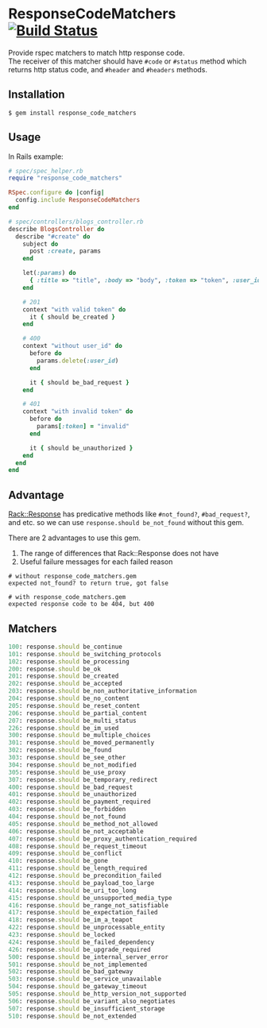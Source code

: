 # ResponseCodeMatchers [![Build Status](https://travis-ci.org/r7kamura/response_code_matchers.svg?branch=master)](https://travis-ci.org/r7kamura/response_code_matchers)
Provide rspec matchers to match http response code.  
The receiver of this matcher should have `#code` or `#status` method which returns http status code,
 and `#header` and `#headers` methods.

## Installation
```
$ gem install response_code_matchers
```

## Usage
In Rails example:

```ruby
# spec/spec_helper.rb
require "response_code_matchers"

RSpec.configure do |config|
  config.include ResponseCodeMatchers
end
```

```ruby
# spec/controllers/blogs_controller.rb
describe BlogsController do
  describe "#create" do
    subject do
      post :create, params
    end

    let(:params) do
      { :title => "title", :body => "body", :token => "token", :user_id => 1 }
    end

    # 201
    context "with valid token" do
      it { should be_created }
    end

    # 400
    context "without user_id" do
      before do
        params.delete(:user_id)
      end

      it { should be_bad_request }
    end

    # 401
    context "with invalid token" do
      before do
        params[:token] = "invalid"
      end

      it { should be_unauthorized }
    end
  end
end
```


## Advantage
[Rack::Response](https://github.com/rack/rack/blob/master/lib/rack/response.rb) has predicative methods like `#not_found?`, `#bad_request?`, and etc. so we can use `response.should be_not_found` without this gem.

There are 2 advantages to use this gem.

1. The range of differences that Rack::Response does not have
2. Useful failure messages for each failed reason

```
# without response_code_matchers.gem
expected not_found? to return true, got false

# with response_code_matchers.gem
expected response code to be 404, but 400
```


## Matchers
```ruby
100: response.should be_continue
101: response.should be_switching_protocols
102: response.should be_processing
200: response.should be_ok
201: response.should be_created
202: response.should be_accepted
203: response.should be_non_authoritative_information
204: response.should be_no_content
205: response.should be_reset_content
206: response.should be_partial_content
207: response.should be_multi_status
226: response.should be_im_used
300: response.should be_multiple_choices
301: response.should be_moved_permanently
302: response.should be_found
303: response.should be_see_other
304: response.should be_not_modified
305: response.should be_use_proxy
307: response.should be_temporary_redirect
400: response.should be_bad_request
401: response.should be_unauthorized
402: response.should be_payment_required
403: response.should be_forbidden
404: response.should be_not_found
405: response.should be_method_not_allowed
406: response.should be_not_acceptable
407: response.should be_proxy_authentication_required
408: response.should be_request_timeout
409: response.should be_conflict
410: response.should be_gone
411: response.should be_length_required
412: response.should be_precondition_failed
413: response.should be_payload_too_large
414: response.should be_uri_too_long
415: response.should be_unsupported_media_type
416: response.should be_range_not_satisfiable
417: response.should be_expectation_failed
418: response.should be_im_a_teapot
422: response.should be_unprocessable_entity
423: response.should be_locked
424: response.should be_failed_dependency
426: response.should be_upgrade_required
500: response.should be_internal_server_error
501: response.should be_not_implemented
502: response.should be_bad_gateway
503: response.should be_service_unavailable
504: response.should be_gateway_timeout
505: response.should be_http_version_not_supported
506: response.should be_variant_also_negotiates
507: response.should be_insufficient_storage
510: response.should be_not_extended
```
